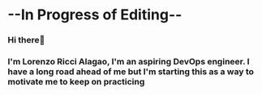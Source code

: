 # --In Progress of Editing--
### Hi there👋
### I'm Lorenzo Ricci Alagao, I'm an aspiring DevOps engineer. I have a long road ahead of me but I'm starting this as a way to motivate me to keep on practicing


<!--
**Riicchie23/Riicchie23** is a ✨ _special_ ✨ repository because its `README.md` (this file) appears on your GitHub profile.

Here are some ideas to get you started:

- 🔭 I’m currently working on ...
- 🌱 I’m currently learning ...
- 👯 I’m looking to collaborate on ...
- 🤔 I’m looking for help with ...
- 💬 Ask me about ...
- 📫 How to reach me: ...
- 😄 Pronouns: ...
- ⚡ Fun fact: ...
-->
